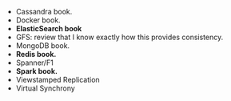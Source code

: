 * Cassandra book.
* Docker book.
* **ElasticSearch book**
* GFS: review that I know exactly how this provides consistency.
* MongoDB book.
* **Redis book.**
* Spanner/F1
* **Spark book.**
* Viewstamped Replication
* Virtual Synchrony
